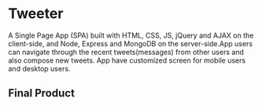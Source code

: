 # Tweeter
A Single Page App (SPA) built with HTML, CSS, JS, jQuery and AJAX on the client-side, and Node, Express and MongoDB on the server-side.App users can  navigate through the recent tweets(messages) from other users  and also compose new tweets. App have customized screen for mobile users and desktop users.

## Final Product
